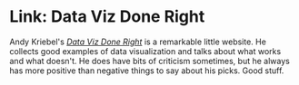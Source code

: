 # Link: Data Viz Done Right

Andy Kriebel's <em><a href="http://www.datavizdoneright.com">Data Viz Done Right</a></em> is a remarkable little website. He collects good examples of data visualization and talks about what works and what doesn't. He does have bits of criticism sometimes, but he always has more positive than negative things to say about his picks. Good stuff.
